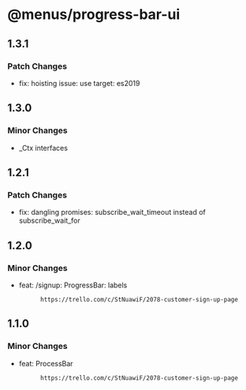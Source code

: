 # @menus/progress-bar-ui

## 1.3.1

### Patch Changes

- fix: hoisting issue: use target: es2019

## 1.3.0

### Minor Changes

- \_Ctx interfaces

## 1.2.1

### Patch Changes

- fix: dangling promises: subscribe_wait_timeout instead of subscribe_wait_for

## 1.2.0

### Minor Changes

- feat: /signup: ProgressBar: labels

      	    https://trello.com/c/StNuawiF/2078-customer-sign-up-page

## 1.1.0

### Minor Changes

- feat: ProcessBar

      	    https://trello.com/c/StNuawiF/2078-customer-sign-up-page
